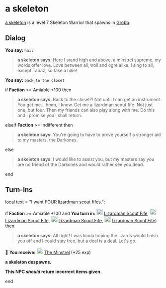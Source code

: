 # a skeleton



[a skeleton](/npc/38010) is a level 7 Skeleton Warrior that spawns in [Grobb](/zone/52).



## Dialog

**You say:** `hail`



>**a skeleton says:** Here I stand high and above, a minstrel supreme, my words offer love. Love between all, troll and ogre alike. I sing to all, except Tabaz, so take a hike!

**You say:** `back to the closet`



if **Faction** >= Amiable +100 then 




>**a skeleton says:** Back to the closet?! Not until I can get an instrument. You get me... hmm, I know. Get me a lizardman scout fife. Not just one, but four. Then my friends can also play along with me. Do this and I promise you I shall return.


elseif **Faction** >= Indifferent then



>**a skeleton says:** You're going to have to prove yourself a stronger aid to my masters, the Darkones.


else



>**a skeleton says:** I would like to assist you, but my masters say you are no friend of the Darkones and would rather see you dead.


end



## Turn-Ins



local text = "I want FOUR lizardman scout fifes.";



if **Faction** >= Amiable +100 and  **You turn in:** <img style="background:url(/static/icons/blank_slot.gif);width:20px;height:20px;" src="/static/icons/item_751.png" alt="" /> <a
                                href="/item/12198" data-url="12198" class="tooltip-link link">Lizardman Scout Fife</a>, <img style="background:url(/static/icons/blank_slot.gif);width:20px;height:20px;" src="/static/icons/item_751.png" alt="" /> <a
                                href="/item/12198" data-url="12198" class="tooltip-link link">Lizardman Scout Fife</a>, <img style="background:url(/static/icons/blank_slot.gif);width:20px;height:20px;" src="/static/icons/item_751.png" alt="" /> <a
                                href="/item/12198" data-url="12198" class="tooltip-link link">Lizardman Scout Fife</a>, <img style="background:url(/static/icons/blank_slot.gif);width:20px;height:20px;" src="/static/icons/item_751.png" alt="" /> <a
                                href="/item/12198" data-url="12198" class="tooltip-link link">Lizardman Scout Fife</a>) then 


>**a skeleton says:** All right! I was kinda hoping the lizards would finish you off and I could stay free, but a deal is a deal. Let's go.


 &#127873; **You receive:**  <img style="background:url(/static/icons/blank_slot.gif);width:20px;height:20px;" src="/static/icons/item_1070.png" alt="" /> <a
                                href="/item/12216" data-url="12216" class="tooltip-link link">The Minstrel</a> (+25 exp)

 


**a skeleton despawns.**

**This NPC *should* return incorrect items given.**

end